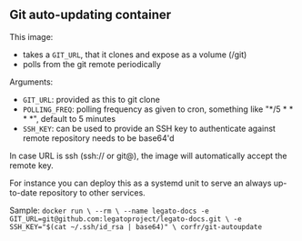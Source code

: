 Git auto-updating container
---------------------------

This image:
 - takes a `GIT_URL`, that it clones and expose as a volume (/git)
 - polls from the git remote periodically

Arguments:
 - `GIT_URL`: provided as this to git clone
 - `POLLING_FREQ`: polling frequency as given to cron, something like "*/5 * * * *", default to 5 minutes
 - `SSH_KEY`: can be used to provide an SSH key to authenticate against remote repository
            needs to be base64'd

In case URL is ssh (ssh:// or git@), the image will automatically accept the remote key.

For instance you can deploy this as a systemd unit to serve an always up-to-date repository to other services.

Sample:
`docker run \
            --rm \
            --name legato-docs
            -e GIT_URL=git@github.com:legatoproject/legato-docs.git \
            -e SSH_KEY="$(cat ~/.ssh/id_rsa | base64)" \
            corfr/git-autoupdate`

